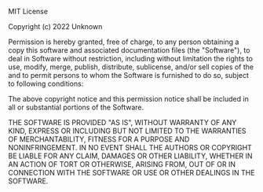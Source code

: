 MIT License

Copyright (c) 2022 Unknown

Permission is hereby granted, free of charge, to any person obtaining a copy
this software and associated documentation files (the "Software"), to deal in
Software without restriction, including without limitation the rights to use,
modify, merge, publish, distribute, sublicense, and/or sell copies of the
and to permit persons to whom the Software is furnished to do so, subject to
following conditions:

The above copyright notice and this permission notice shall be included in all
or substantial portions of the Software.

THE SOFTWARE IS PROVIDED "AS IS", WITHOUT WARRANTY OF ANY KIND, EXPRESS OR
INCLUDING BUT NOT LIMITED TO THE WARRANTIES OF MERCHANTABILITY, FITNESS FOR A
PURPOSE AND NONINFRINGEMENT. IN NO EVENT SHALL THE AUTHORS OR COPYRIGHT
BE LIABLE FOR ANY CLAIM, DAMAGES OR OTHER LIABILITY, WHETHER IN AN ACTION OF
TORT OR OTHERWISE, ARISING FROM, OUT OF OR IN CONNECTION WITH THE SOFTWARE OR
USE OR OTHER DEALINGS IN THE SOFTWARE.
